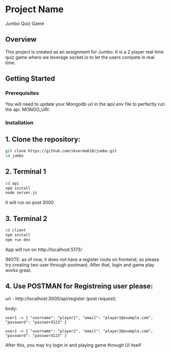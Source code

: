 # Project Name
Jumbo Quiz Game

## Overview
This project is created as an assignment for Jumbo. It is a 2 player real time quiz game where we leverage socket.io to let the users compete in real time.

## Getting Started

### Prerequisites
You will need to update your Mongodb uri in the api/.env file to perfectly run the api.
MONGO_URI:

### Installation
## 1. Clone the repository:
   ```bash
   git clone https://github.com/skverma618/jumbo.git
   cd jumbo
   ```

## 2. Terminal 1
   ```bash
   cd api
   npm install
   node server.js
   ```

   It will run on post 3000

## 3. Terminal 2
   ```bash
   cd client
   npm install
   npm run dev
   ```
   App will run on http://localhost:5173/

   (NOTE: as of now, it does not have a register route on frontend, so please try creating two user through postman). After that, login and game play works great.

## 4. Use POSTMAN for Registreing user please:
   url - http://localhost:3000/api/register (post request)

   body:

    user1 -> { "username": "player1", "email": "player1@example.com", "password": "password123" }
    
    user2 -> { "username": "player2", "email": "player2@example.com", "password": "password123" }

After this, you may try login in and playing game through UI itself